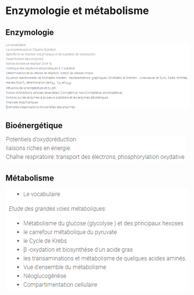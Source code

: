 # Enzymologie et métabolisme

## Enzymologie

![](.gitbook/assets/enzymologie.png)

## Bioénergétique

![](.gitbook/assets/bioenergetique.png)

## Métabolisme

![](.gitbook/assets/metabolisme.png)

